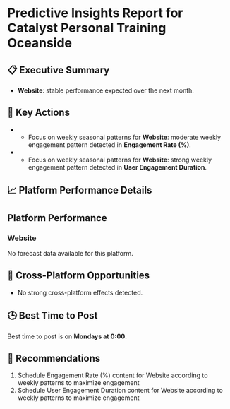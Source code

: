 # Predictive Insights Report for Catalyst Personal Training Oceanside

## 📋 Executive Summary

- **Website**: stable performance expected over the next month.

## 🎯 Key Actions

- - Focus on weekly seasonal patterns for **Website**: moderate weekly engagement pattern detected in **Engagement Rate (%)**.
- - Focus on weekly seasonal patterns for **Website**: strong weekly engagement pattern detected in **User Engagement Duration**.

## 📈 Platform Performance Details

## Platform Performance

### Website

No forecast data available for this platform.


## 🔗 Cross-Platform Opportunities

- No strong cross-platform effects detected.

## 🕒 Best Time to Post

Best time to post is on **Mondays at 0:00**.

## 📢 Recommendations

1. Schedule Engagement Rate (%) content for Website according to weekly patterns to maximize engagement
2. Schedule User Engagement Duration content for Website according to weekly patterns to maximize engagement
